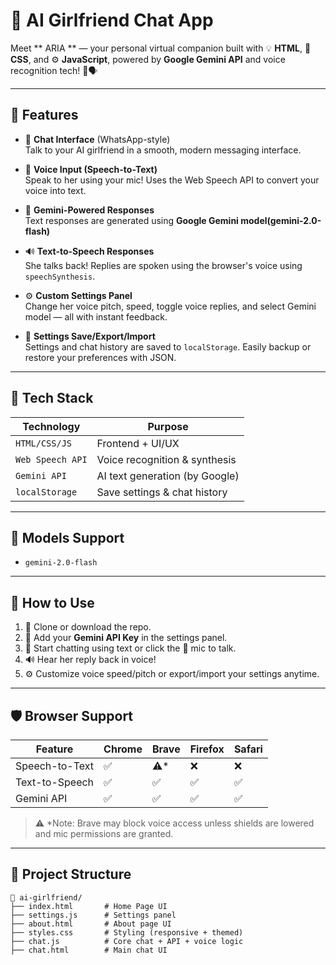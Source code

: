 # 💖 AI Girlfriend Chat App

Meet **    ARIA    ** — your personal virtual companion built with 💡 **HTML**, 🎨 **CSS**, and ⚙️ **JavaScript**, powered by **Google Gemini API** and voice recognition tech! 🧠🗣️

---

## 🌟 Features

- 💬 **Chat Interface** (WhatsApp-style)  
  Talk to your AI girlfriend in a smooth, modern messaging interface.

- 🎤 **Voice Input (Speech-to-Text)**  
  Speak to her using your mic! Uses the Web Speech API to convert your voice into text.

- 🧠 **Gemini-Powered Responses**  
  Text responses are generated using **Google Gemini model(gemini-2.0-flash)**

- 🔊 **Text-to-Speech Responses**  
  She talks back! Replies are spoken using the browser's voice using `speechSynthesis`.

- ⚙️ **Custom Settings Panel**  
  Change her voice pitch, speed, toggle voice replies, and select Gemini model — all with instant feedback.

- 💾 **Settings Save/Export/Import**  
  Settings and chat history are saved to `localStorage`. Easily backup or restore your preferences with JSON.

---

## 🔧 Tech Stack

| Technology        | Purpose                        |
|-------------------|--------------------------------|
| `HTML/CSS/JS`     | Frontend + UI/UX               |
| `Web Speech API`  | Voice recognition & synthesis  |
| `Gemini API`      | AI text generation (by Google) |
| `localStorage`    | Save settings & chat history   |

---

## 🧠 Models Support


- `gemini-2.0-flash`


---

## 🚀 How to Use

1. 📂 Clone or download the repo.
2. 🔑 Add your **Gemini API Key** in the settings panel.
3. 💬 Start chatting using text or click the 🎤 mic to talk.
4. 🔊 Hear her reply back in voice!
5. ⚙️ Customize voice speed/pitch or export/import your settings anytime.

---

## 🛡️ Browser Support

| Feature             | Chrome | Brave | Firefox | Safari |
|---------------------|--------|-------|---------|--------|
| Speech-to-Text      | ✅     | ⚠️*    | ❌      | ❌     |
| Text-to-Speech      | ✅     | ✅    | ✅      | ✅     |
| Gemini API          | ✅     | ✅    | ✅      | ✅     |

> ⚠️ *Note: Brave may block voice access unless shields are lowered and mic permissions are granted.

---

## 📂 Project Structure

```plaintext
📁 ai-girlfriend/
├── index.html       # Home Page UI
├── settings.js      # Settings panel
├── about.html       # About page UI
├── styles.css       # Styling (responsive + themed)
├── chat.js          # Core chat + API + voice logic
├── chat.html        # Main chat UI
